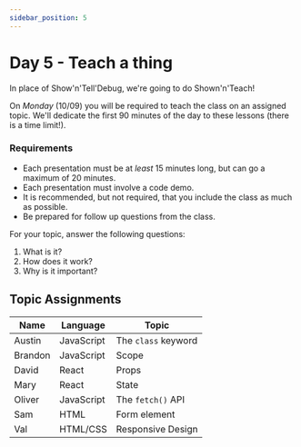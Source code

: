 ```yaml
---
sidebar_position: 5
---
```


# Day 5 - Teach a thing

In place of Show'n'Tell'Debug, we're going to do Shown'n'Teach!

On _Monday_ (10/09) you will be required to teach the class on an assigned topic.  We'll dedicate the first 90 minutes of the day to these lessons (there is a time limit!).

### Requirements

* Each presentation must be at _least_ 15 minutes long, but can go a maximum of 20 minutes.
* Each presentation must involve a code demo.
* It is recommended, but not required, that you include the class as much as possible.
* Be prepared for follow up questions from the class.

For your topic, answer the following questions:

1. What is it?
2. How does it work?
3. Why is it important?

## Topic Assignments

| Name    | Language   | Topic               |
|---------|------------|---------------------|
| Austin  | JavaScript | The `class` keyword |
| Brandon | JavaScript | Scope               |
| David   | React      | Props               |
| Mary    | React      | State               |
| Oliver  | JavaScript | The `fetch()` API   |
| Sam     | HTML       | Form element        |
| Val     | HTML/CSS   | Responsive Design   |